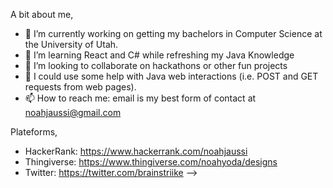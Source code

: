A bit about me,
- 🔭 I’m currently working on getting my bachelors in Computer Science at the University of Utah.
- 🌱 I’m learning React and C# while refreshing my Java Knowledge
- 👯 I’m looking to collaborate on hackathons or other fun projects
- 🤔 I could use some help with Java web interactions (i.e. POST and GET requests from web pages).
- 📫 How to reach me: email is my best form of contact at noahjaussi@gmail.com

Plateforms,
- HackerRank: https://www.hackerrank.com/noahjaussi
- Thingiverse: https://www.thingiverse.com/noahyoda/designs
- Twitter: https://twitter.com/brainstriike
-->

